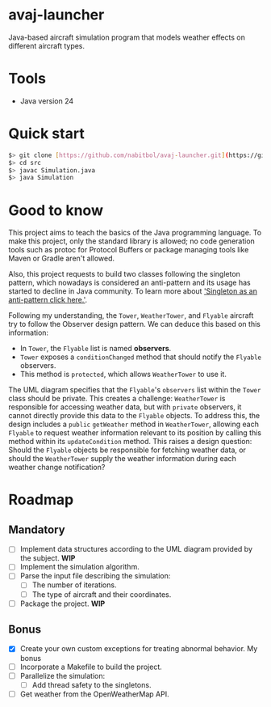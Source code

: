 # avaj-launcher
Java-based aircraft simulation program that models weather effects on different aircraft types.

# Tools
- Java version 24

# Quick start
```bash
$> git clone [https://github.com/nabitbol/avaj-launcher.git](https://github.com/nabitbol/avaj-launcher.git)
$> cd src
$> javac Simulation.java
$> java Simulation
```
# Good to know

This project aims to teach the basics of the Java programming language. To make this project, only the standard library is allowed; no code generation tools such as protoc for Protocol Buffers or package managing tools like Maven or Gradle aren't allowed.

Also, this project requests to build two classes following the singleton pattern, which nowadays is considered an anti-pattern and its usage has started to decline in Java community. To learn more about ['Singleton as an anti-pattern click here.'](https://www.michaelsafyan.com/tech/design/patterns/singleton).

Following my understanding, the `Tower`, `WeatherTower`, and `Flyable` aircraft try to follow the Observer design pattern. We can deduce this based on this information:
-  In `Tower`, the `Flyable` list is named **observers**.
-  `Tower` exposes a `conditionChanged` method that should notify the `Flyable` observers.
-  This method is `protected`, which allows `WeatherTower` to use it.

The UML diagram specifies that the `Flyable`'s `observers` list within the `Tower` class should be private. This creates a challenge: `WeatherTower` is responsible for accessing weather data, but with `private` observers, it cannot directly provide this data to the `Flyable` objects. To address this, the design includes a `public` `getWeather` method in `WeatherTower`, allowing each `Flyable` to request weather information relevant to its position by calling this method within its `updateCondition` method. This raises a design question: Should the `Flyable` objects be responsible for fetching weather data, or should the `WeatherTower` supply the weather information during each weather change notification?

# Roadmap

## Mandatory
- [ ] Implement data structures according to the UML diagram provided by the subject. **WIP**
- [ ] Implement the simulation algorithm.
- [ ] Parse the input file describing the simulation:
    - [ ] The number of iterations.
    - [ ] The type of aircraft and their coordinates.
- [ ] Package the project. **WIP**

## Bonus
- [x] Create your own custom exceptions for treating abnormal behavior.
My bonus
- [ ] Incorporate a Makefile to build the project.
- [ ] Parallelize the simulation:
    - [ ] Add thread safety to the singletons.
- [ ] Get weather from the OpenWeatherMap API.
